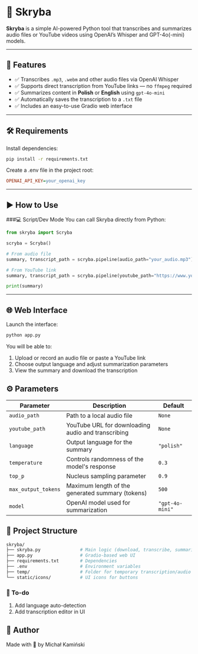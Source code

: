# 🧠 Skryba

**Skryba** is a simple AI-powered Python tool that transcribes and summarizes audio files or YouTube videos using OpenAI’s Whisper and GPT-4o(-mini) models.

---

## 🚀 Features

- ✅ Transcribes `.mp3`, `.webm` and other audio files via OpenAI Whisper  
- ✅ Supports direct transcription from YouTube links — no `ffmpeg` required  
- ✅ Summarizes content in **Polish** or **English** using `gpt-4o-mini`  
- ✅ Automatically saves the transcription to a `.txt` file  
- ✅ Includes an easy-to-use Gradio web interface  

---

## 🛠 Requirements

Install dependencies:

```bash
pip install -r requirements.txt
```

Create a .env file in the project root:

```ini
OPENAI_API_KEY=your_openai_key
```

---
## ▶️ How to Use
###💻 Script/Dev Mode
You can call Skryba directly from Python:

```python
from skryba import Scryba

scryba = Scryba()

# From audio file
summary, transcript_path = scryba.pipeline(audio_path="your_audio.mp3")

# From YouTube link
summary, transcript_path = scryba.pipeline(youtube_path="https://www.youtube.com/watch?v=dQw4w9WgXcQ")

print(summary)
```
---
## 🌐 Web Interface
Launch the interface:

```bash
python app.py
```

You will be able to:
1) Upload or record an audio file or paste a YouTube link
2) Choose output language and adjust summarization parameters
3) View the summary and download the transcription

## ⚙️ Parameters
| Parameter           | Description                                        | Default         |
|--------------------|----------------------------------------------------|-----------------|
| `audio_path`        | Path to a local audio file                         | `None`          |
| `youtube_path`      | YouTube URL for downloading audio and transcribing | `None`          |
| `language`          | Output language for the summary                    | `"polish"`      |
| `temperature`       | Controls randomness of the model's response        | `0.3`           |
| `top_p`             | Nucleus sampling parameter                         | `0.9`           |
| `max_output_tokens` | Maximum length of the generated summary (tokens)   | `500`           |
| `model`             | OpenAI model used for summarization                | `"gpt-4o-mini"` |

## 📁 Project Structure
```bash
skryba/
├── skryba.py               # Main logic (download, transcribe, summarize)
├── app.py                  # Gradio-based web UI
├── requirements.txt        # Dependencies
├── .env                    # Environment variables
├── temp/                   # Folder for temporary transcription/audio files
└── static/icons/           # UI icons for buttons
```

### 📌 To-do
1) Add language auto-detection
2) Add transcription editor in UI

## 👤 Author
Made with 🧠 by Michał Kamiński

